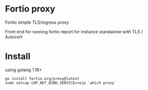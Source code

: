 # Fortio proxy

Fortio simple TLS/ingress proxy

Front end for running fortio report for instance standalone with TLS / Autocert

# Install

using golang 1.18+

```
go install fortio.org/proxy@latest
sudo setcap CAP_NET_BIND_SERVICE=+eip `which proxy`
```
